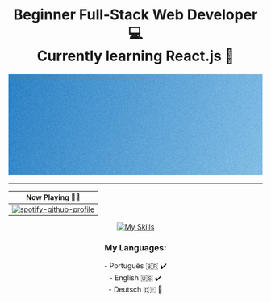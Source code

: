 <div align="center">
<h1>Beginner Full-Stack Web Developer 💻<br> Currently learning React.js 📖</h1>
  <img src="git.png" height="200px" width="800px">

-----------------------------------------------------

| Now Playing 🎵🎶  |
| ------------- |
| [![spotify-github-profile](https://spotify-github-profile.vercel.app/api/view?uid=mv0xe3hriho55hgfxegnw8uto&cover_image=true&theme=natemoo-re&show_offline=true&background_color=000000&interchange=false&bar_color=4195b9&bar_color_cover=false)](https://spotify-github-profile.vercel.app/api/view?uid=mv0xe3hriho55hgfxegnw8uto&redirect=true)  |

[![My Skills](https://skillicons.dev/icons?i=js,html,css,react,mysql,git)](https://skillicons.dev)

<h3>My Languages:</h3>
- Português 🇧🇷 ✔️ <br>
- English 🇺🇸 ✔️ <br>
- Deutsch 🇩🇪 📖 <br>
</div>
